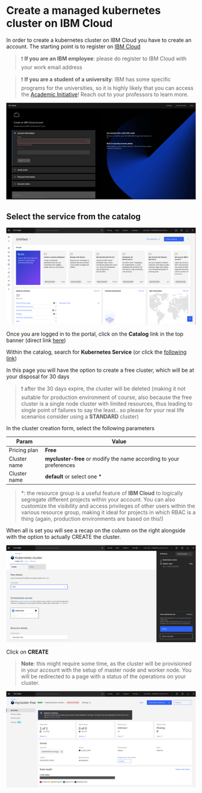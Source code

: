 # Create a managed kubernetes cluster on IBM Cloud

In order to create a kubernetes cluster on IBM Cloud you have to create an account.
The starting point is to register on [IBM Cloud](https://cloud.ibm.com/registration)

> ❗️ **If you are an IBM employee**: please do register to IBM Cloud with your work email address

> ❗️ **If you are a student of a university**: IBM has some specific programs for the universities, so it is highly likely that you can access the [Academic Initiative](https://https://www.ibm.com/academic/)! Reach out to your professors to learn more.

![IBM Cloud Registration form](/img/ibm-cloud-registration.png)

## Select the service from the catalog

![IBM Cloud landing page](/img/ibm-cloud-landing.png)

Once you are logged in to the portal, click on the **Catalog** link in the top banner (direct link [here](https://cloud.ibm.com/catalog))

Within the catalog, search for **Kubernetes Service** (or click the [following link](https://cloud.ibm.com/kubernetes/catalog/create))

In this page you will have the option to create a free cluster, which will be at your disposal for 30 days

> ❗️ after the 30 days expire, the cluster will be deleted (making it not suitable for production environment of course, also because the free cluster is a single node cluster with limited resources, thus leading to single point of failures to say the least.. so please for your real life scenarios consider using a **STANDARD** cluster)

In the cluster creation form, select the following parameters

| Param       | Value        |
| ----------- | ----------- |
| Pricing plan  | **Free**       |
| Cluster name   | **mycluster-free** or modify the name according to your preferences  |
| Cluster name   | **default** or select one *  |

> *: the resource group is a useful feature of **IBM Cloud** to logically segregate different projects within your account. You can also customize the visibility and access privileges of other users within the various resource group, making it ideal for projects in which RBAC is a thing (again, production environments are based on this!)

When all is set you will see a recap on the column on the right alongside with the option to actually CREATE the cluster.

![IBM Cloud create cluster](/img/ibm-cloud-kube-create.png)

Click on **CREATE**

> **Note**: this might require some time, as the cluster will be provisioned in your account with the setup of master node and worker node. You will be redirected to a page with a status of the operations on your cluster.

![IBM Cloud cluster status](/img/ibm-cloud-kube-status.png)